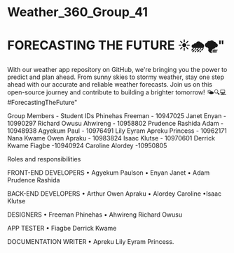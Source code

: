 

# Weather_360_Group_41 

# FORECASTING THE FUTURE ☀️🌧️🌪️"

With our weather app repository on GitHub, we're bringing you the power to predict and plan ahead. From sunny skies to stormy weather, stay one step ahead with our accurate and reliable weather forecasts. Join us on this open-source journey and contribute to building a brighter tomorrow! 🌤️🔍💻 
 #ForecastingTheFuture"




Group Members              - Student IDs
Phinehas Freeman           - 10947025
Janet Enyan                - 10990297
Richard Owusu Ahwireng     - 10958802
Prudence Rashida Adam      - 10948938
Agyekum Paul               - 10976491
Lily Eyram Apreku Princess - 10962171
 Nana  Kwame Owen Apraku   - 10983824
Isaac Klutse               - 10970601
Derrick Kwame Fiagbe        -10940924
Caroline Alordey            -10950805

Roles and responsibilities

FRONT-END DEVELOPERS
• Agyekum Paulson
• Enyan Janet
• Adam Prudence Rashida

BACK-END DEVELOPERS
• Arthur Owen Apraku
• Alordey Caroline
•Isaac Klutse

DESIGNERS
• Freeman Phinehas
• Ahwireng Richard Owusu

APP TESTER
• Fiagbe Derrick Kwame

DOCUMENTATION WRITER
• Apreku Lily Eyram Princess.





